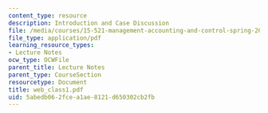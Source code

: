 ```yaml
---
content_type: resource
description: Introduction and Case Discussion
file: /media/courses/15-521-management-accounting-and-control-spring-2003/5abedb062fcea1ae8121d650302cb2fb_web_class1.pdf
file_type: application/pdf
learning_resource_types:
- Lecture Notes
ocw_type: OCWFile
parent_title: Lecture Notes
parent_type: CourseSection
resourcetype: Document
title: web_class1.pdf
uid: 5abedb06-2fce-a1ae-8121-d650302cb2fb
---
```

